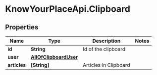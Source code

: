 # KnowYourPlaceApi.Clipboard

## Properties

| Name         | Type                                            | Description           | Notes |
| ------------ | ----------------------------------------------- | --------------------- | ----- |
| **id**       | **String**                                      | Id of the clipboard   |
| **user**     | [**AllOfClipboardUser**](AllOfClipboardUser.md) |                       |
| **articles** | **[String]**                                    | Articles in Clipboard |
